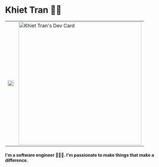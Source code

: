 # Khiet Tran 👋🏻
<table>
  <tr>
    <td>
      <img width="100%" src="https://media.giphy.com/media/26xBwdIuRJiAIqHwA/giphy.gif">
    </td>
    <td><a href="https://app.daily.dev/khiettran"><img src="https://api.daily.dev/devcards/b3afeb2087a5458094f36808ef0ae705.png?r=aoc" width="400" alt="Khiet Tran's Dev Card"/></a></td>
  </tr>
</table>
<h4>I'm a software engineer 👨🏼‍💻. I'm passionate to make things that make a difference.</h4>
